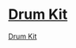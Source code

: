 # <a href="https://fatmaygn.github.io/Drum-Kit/">Drum Kit</a>
<a href="https://fatmaygn.github.io/Drum-Kit/">Drum Kit</a>
